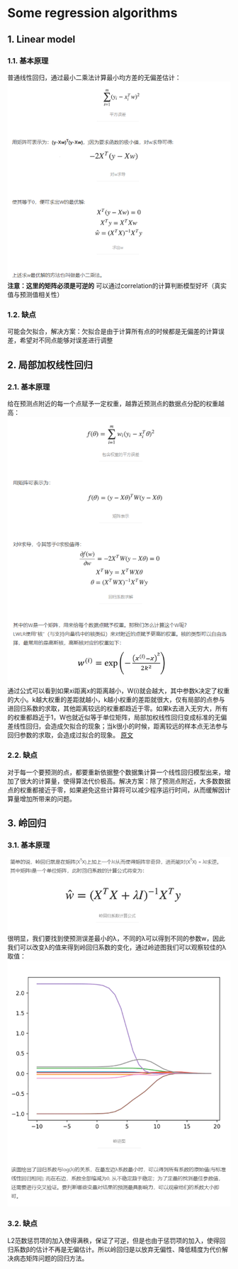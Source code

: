 # Some regression algorithms
## 1. Linear model
### 1.1. 基本原理
普通线性回归，通过最小二乘法计算最小均方差的无偏差估计：<br>
![最小二乘法](./pictures/最小.PNG)<br>
**注意：这里的矩阵必须是可逆的**
可以通过correlation的计算判断模型好坏（真实值与预测值相关性）

### 1.2. 缺点
可能会欠拟合，解决方案：欠拟合是由于计算所有点的时候都是无偏差的计算误差，希望对不同点能够对误差进行调整

## 2. 局部加权线性回归
### 2.1. 基本原理
给在预测点附近的每一个点赋予一定权重，越靠近预测点的数据点分配的权重越高：<br>
![参数](./pictures/参数.PNG)<br>
通过公式可以看到如果xi距离x的距离越小，W(i)就会越大，其中参数k决定了权重的大小。k越大权重的差距就越小，k越小权重的差距就很大，仅有局部的点参与进回归系数的求取，其他距离较远的权重都趋近于零。如果k去进入无穷大，所有的权重都趋近于1，W也就近似等于单位矩阵，局部加权线性回归变成标准的无偏差线性回归，会造成欠拟合的现象；当k很小的时候，距离较远的样本点无法参与回归参数的求取，会造成过拟合的现象。
[原文](https://www.jianshu.com/p/bc31a3f74670)

### 2.2. 缺点
对于每一个要预测的点，都要重新依据整个数据集计算一个线性回归模型出来，增加了很大的计算量，使得算法代价极高。解决方案：除了预测点附近，大多数数据点的权重都接近于零，如果避免这些计算将可以减少程序运行时间，从而缓解因计算量增加所带来的问题。

## 3. 岭回归
### 3.1. 基本原理
![Ridge](./pictures/Ridge.PNG)<br>
很明显，我们要找到使预测误差最小的λ，不同的λ可以得到不同的参数w，因此我们可以改变λ的值来得到岭回归系数的变化，通过岭迹图我们可以观察较佳的λ取值：
![岭回归图](./pictures/岭回归图.PNG)<br>

### 3.2. 缺点
L2范数惩罚项的加入使得满秩，保证了可逆，但是也由于惩罚项的加入，使得回归系数β的估计不再是无偏估计。所以岭回归是以放弃无偏性、降低精度为代价解决病态矩阵问题的回归方法。

